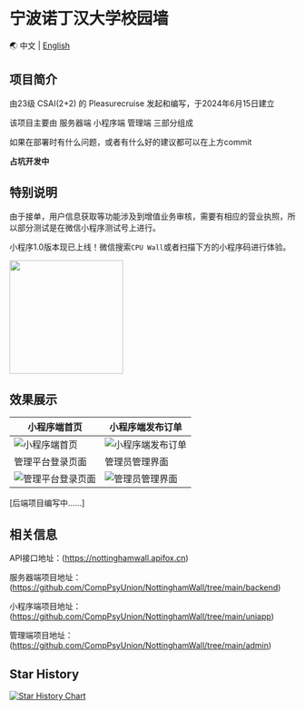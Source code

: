 # 宁波诺丁汉大学校园墙
🌏 中文 | [English](/README_en.md)

## 项目简介

由23级 CSAI(2+2) 的 Pleasurecruise 发起和编写，于2024年6月15日建立

该项目主要由 服务器端 小程序端 管理端 三部分组成

如果在部署时有什么问题，或者有什么好的建议都可以在上方commit

**占坑开发中**

## 特别说明

由于接单，用户信息获取等功能涉及到增值业务审核，需要有相应的营业执照，所以部分测试是在微信小程序测试号上进行。

小程序1.0版本现已上线！微信搜索`CPU Wall`或者扫描下方的小程序码进行体验。

<img width="200" src="https://github.com/user-attachments/assets/16cfc02c-7306-40fc-b44f-1627695edaa3">

## 效果展示

| 小程序端首页 | 小程序端发布订单 |
|-------|-------|
| ![小程序端首页](https://github.com/user-attachments/assets/26226271-e5d5-41cd-86db-7693ec98581a) | ![小程序端发布订单](https://github.com/user-attachments/assets/0603ce25-48a6-4672-92a8-5a7a51f0c320) |
| 管理平台登录页面 | 管理员管理界面 |
| ![管理平台登录页面](https://github.com/user-attachments/assets/5e093f4a-4490-43b6-89ad-54dd0eab8289) | ![管理员管理界面](https://github.com/user-attachments/assets/13446b39-4e5f-4cb8-8718-7dbf7fadd7e3) |

[后端项目编写中......]

## 相关信息

API接口地址：(https://nottinghamwall.apifox.cn)

服务器端项目地址：(https://github.com/CompPsyUnion/NottinghamWall/tree/main/backend)

小程序端项目地址：(https://github.com/CompPsyUnion/NottinghamWall/tree/main/uniapp)

管理端项目地址：(https://github.com/CompPsyUnion/NottinghamWall/tree/main/admin)

## Star History

[![Star History Chart](https://api.star-history.com/svg?repos=CompPsyUnion/NottinghamWall&type=Date)](https://star-history.com/#CompPsyUnion/NottinghamWall&Date)
